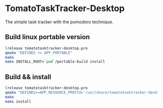 TomatoTaskTracker-Desktop
=========================

The simple task tracker with the pomodoro technique.


Build linux portable version
----------------------------

```bash
lrelease tomatotasktracker-desktop.pro
qmake "DEFINES += APP_PORTABLE"
make
make INSTALL_ROOT=`pwd`/portable-build install
```


Build && install
----------------

```bash
lrelease tomatotasktracker-desktop.pro
qmake "DEFINES+=APP_RESOURCE_PREFIX='/usr/share/tomatotasktracker-desktop'"
make
make install
```
